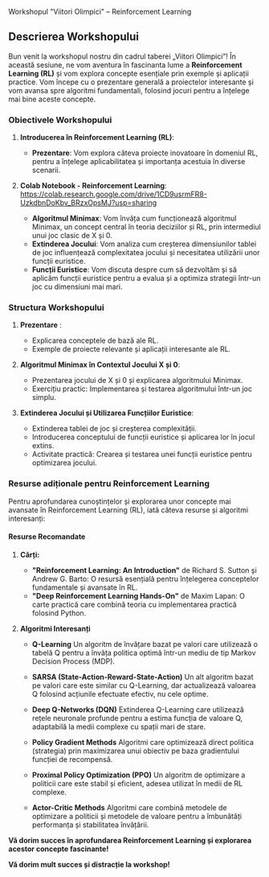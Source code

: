 Workshopul "Viitori Olimpici" – Reinforcement Learning

## Descrierea Workshopului

Bun venit la workshopul nostru din cadrul taberei „Viitori Olimpici”! În această sesiune, ne vom aventura în fascinanta lume a **Reinforcement Learning (RL)** și vom explora concepte esențiale prin exemple și aplicații practice. Vom începe cu o prezentare generală a proiectelor interesante și vom avansa spre algoritmi fundamentali, folosind jocuri pentru a înțelege mai bine aceste concepte.

### Obiectivele Workshopului

1. **Introducerea în Reinforcement Learning (RL)**:
   - **Prezentare**: Vom explora câteva proiecte inovatoare în domeniul RL, pentru a înțelege aplicabilitatea și importanța acestuia în diverse scenarii.

2. **Colab Notebook -  Reinforcement Learning**: https://colab.research.google.com/drive/1CD9usrmFR8-UzkdbnDoKbv_BRzxOpsMJ?usp=sharing
   - **Algoritmul Minimax**: Vom învăța cum funcționează algoritmul Minimax, un concept central în teoria deciziilor și RL, prin intermediul unui joc clasic de X și 0.
   - **Extinderea Jocului**: Vom analiza cum creșterea dimensiunilor tablei de joc influențează complexitatea jocului și necesitatea utilizării unor funcții euristice.
   - **Funcții Euristice**: Vom discuta despre cum să dezvoltăm și să aplicăm funcții euristice pentru a evalua și a optimiza strategii într-un joc cu dimensiuni mai mari.

### Structura Workshopului

1. **Prezentare** :
   - Explicarea conceptele de bază ale RL.
   - Exemple de proiecte relevante și aplicații interesante ale RL.

2. **Algoritmul Minimax în Contextul Jocului X și 0**:
   - Prezentarea jocului de X și 0 și explicarea algoritmului Minimax.
   - Exercițiu practic: Implementarea și testarea algoritmului într-un joc simplu.

3. **Extinderea Jocului și Utilizarea Funcțiilor Euristice**:
   - Extinderea tablei de joc și creșterea complexității.
   - Introducerea conceptului de funcții euristice și aplicarea lor în jocul extins.
   - Activitate practică: Crearea și testarea unei funcții euristice pentru optimizarea jocului.


### Resurse adiționale pentru Reinforcement Learning

Pentru aprofundarea cunoștințelor și explorarea unor concepte mai avansate în Reinforcement Learning (RL), iată câteva resurse și algoritmi interesanți:

#### **Resurse Recomandate**

1. **Cărți:**
   - **"Reinforcement Learning: An Introduction"** de Richard S. Sutton și Andrew G. Barto: O resursă esențială pentru înțelegerea conceptelor fundamentale și avansate în RL.
   - **"Deep Reinforcement Learning Hands-On"** de Maxim Lapan: O carte practică care combină teoria cu implementarea practică folosind Python.

2. **Algoritmi Interesanți**

   - **Q-Learning** Un algoritm de învățare bazat pe valori care utilizează o tabelă Q pentru a învăța politica optimă într-un mediu de tip Markov Decision Process (MDP).

   - **SARSA (State-Action-Reward-State-Action)** Un alt algoritm bazat pe valori care este similar cu Q-Learning, dar actualizează valoarea Q folosind acțiunile efectuate efectiv, nu cele optime.

   - **Deep Q-Networks (DQN)** Extinderea Q-Learning care utilizează rețele neuronale profunde pentru a estima funcția de valoare Q, adaptabilă la medii complexe cu spații mari de stare.

   - **Policy Gradient Methods** Algoritmi care optimizează direct politica (strategia) prin maximizarea unui obiectiv pe baza gradientului funcției de recompensă.

   - **Proximal Policy Optimization (PPO)** Un algoritm de optimizare a politicii care este stabil și eficient, adesea utilizat în medii de RL complexe.

   - **Actor-Critic Methods** Algoritmi care combină metodele de optimizare a politicii și metodele de valoare pentru a îmbunătăți performanța și stabilitatea învățării.



**Vă dorim succes în aprofundarea Reinforcement Learning și explorarea acestor concepte fascinante!**

**Vă dorim mult succes și distracție la workshop!**
